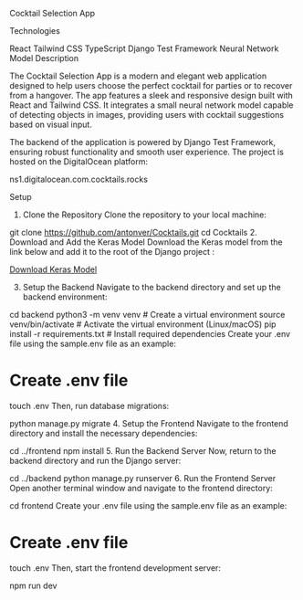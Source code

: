Cocktail Selection App

Technologies

React
Tailwind CSS
TypeScript
Django Test Framework
Neural Network Model
Description

The Cocktail Selection App is a modern and elegant web application designed to help users choose the perfect cocktail for parties or to recover from a hangover. The app features a sleek and responsive design built with React and Tailwind CSS. It integrates a small neural network model capable of detecting objects in images, providing users with cocktail suggestions based on visual input.

The backend of the application is powered by Django Test Framework, ensuring robust functionality and smooth user experience. The project is hosted on the DigitalOcean platform:

ns1.digitalocean.com.cocktails.rocks

Setup

1. Clone the Repository
Clone the repository to your local machine:

git clone https://github.com/antonver/Cocktails.git
cd Cocktails
2. Download and Add the Keras Model
Download the Keras model from the link below and add it to the root of the Django project :

[Download Keras Model](https://drive.google.com/file/d/1-5glDsZLshMEkofYrW4ammprQb5M-iUT/view?usp=sharing)

3. Setup the Backend
Navigate to the backend directory and set up the backend environment:

cd backend
python3 -m venv venv            # Create a virtual environment
source venv/bin/activate        # Activate the virtual environment (Linux/macOS)
pip install -r requirements.txt # Install required dependencies
Create your .env file using the sample.env file as an example:

# Create .env file
touch .env
Then, run database migrations:

python manage.py migrate
4. Setup the Frontend
Navigate to the frontend directory and install the necessary dependencies:

cd ../frontend
npm install
5. Run the Backend Server
Now, return to the backend directory and run the Django server:

cd ../backend
python manage.py runserver
6. Run the Frontend Server
Open another terminal window and navigate to the frontend directory:

cd frontend
Create your .env file using the sample.env file as an example:

# Create .env file
touch .env
Then, start the frontend development server:

npm run dev
